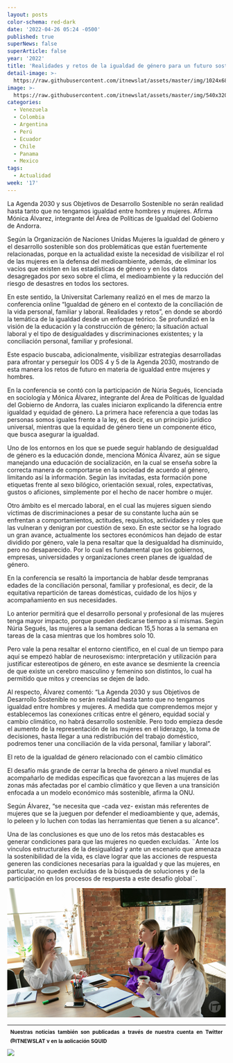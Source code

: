 ```yaml
---
layout: posts
color-schema: red-dark
date: '2022-04-26 05:24 -0500'
published: true
superNews: false
superArticle: false
year: '2022'
title: 'Realidades y retos de la igualdad de género para un futuro sostenible '
detail-image: >-
  https://raw.githubusercontent.com/itnewslat/assets/master/img/1024x680/Reunion-de-Mujeres-g.jpg
image: >-
  https://raw.githubusercontent.com/itnewslat/assets/master/img/540x320/Reunion-de-Mujeres-p.jpg
categories:
  - Venezuela
  - Colombia
  - Argentina
  - Perú
  - Ecuador
  - Chile
  - Panama
  - Mexico
tags:
  - Actualidad
week: '17'
---
```

La Agenda 2030 y sus Objetivos de Desarrollo Sostenible no serán realidad hasta tanto que no tengamos igualdad entre hombres y mujeres. Afirma Mónica Álvarez, integrante del Área de Políticas de Igualdad del Gobierno de Andorra.

Según la Organización de Naciones Unidas Mujeres la igualdad de género y el desarrollo sostenible son dos problemáticas que están fuertemente relacionadas, porque en la actualidad existe la necesidad de visibilizar el rol de las mujeres en la defensa del medioambiente, además, de eliminar los vacíos que existen en las estadísticas de género y en los datos desagregados por sexo sobre el clima, el medioambiente y la reducción del riesgo de desastres en todos los sectores.

En este sentido, la Universitat Carlemany realizó en el mes de marzo la conferencia online “Igualdad de género en el contexto de la conciliación de la vida personal, familiar y laboral. Realidades y retos”, en donde se abordó la temática de la igualdad desde un enfoque teórico. Se profundizó en la visión de la educación y la construcción de género; la situación actual laboral y el tipo de desigualdades y discriminaciones existentes; y la conciliación personal, familiar y profesional. 

Este espacio buscaba, adicionalmente, visibilizar estrategias desarrolladas para afrontar y perseguir los ODS 4 y 5 de la Agenda 2030, mostrando de esta manera los retos de futuro en materia de igualdad entre mujeres y hombres.

En la conferencia se contó con la participación de Núria Segués, licenciada en sociología y Mónica Álvarez, integrante del Área de Políticas de Igualdad del Gobierno de Andorra, las cuales iniciaron explicando la diferencia entre igualdad y equidad de género. La primera hace referencia a que todas las personas somos iguales frente a la ley, es decir, es un principio jurídico universal, mientras que la equidad de género tiene un componente ético, que busca asegurar la igualdad.

Uno de los entornos en los que se puede seguir hablando de desigualdad de género es la educación donde, menciona Mónica Álvarez, aún se sigue manejando una educación de socialización, en la cual se enseña sobre la correcta manera de comportarse en la sociedad de acuerdo al género, limitando así la información. Según las invitadas, esta formación pone etiquetas frente al sexo bilógico, orientación sexual, roles, expectativas, gustos o aficiones, simplemente por el hecho de nacer hombre o mujer. 

Otro ámbito es el mercado laboral, en el cual las mujeres siguen siendo víctimas de discriminaciones a pesar de su constante lucha aún se enfrentan a comportamientos, actitudes, requisitos, actividades y roles que las vulneran y denigran por cuestión de sexo. En este sector se ha logrado un gran avance, actualmente los sectores económicos han dejado de estar dividido por género, vale la pena resaltar que la desigualdad ha disminuido, pero no desaparecido. Por lo cual es fundamental que los gobiernos, empresas, universidades y organizaciones creen planes de igualdad de género.

En la conferencia se resaltó la importancia de hablar desde tempranas edades de la conciliación personal, familiar y profesional, es decir, de la equitativa repartición de tareas domésticas, cuidado de los hijos y acompañamiento en sus necesidades.

Lo anterior permitirá que el desarrollo personal y profesional de las mujeres tenga mayor impacto, porque pueden dedicarse tiempo a sí mismas. Según Núria Segués, las mujeres a la semana dedican 15,5 horas a la semana en tareas de la casa mientras que los hombres solo 10. 

Pero vale la pena resaltar el entorno científico, en el cual de un tiempo para aquí se empezó hablar de neurosexismo: interpretación y utilización para justificar estereotipos de género, en este avance se desmiente la creencia de que existe un cerebro masculino y femenino son distintos, lo cual ha permitido que mitos y creencias se dejen de lado. 

Al respecto, Álvarez comentó: “La Agenda 2030 y sus Objetivos de Desarrollo Sostenible no serán realidad hasta tanto que no tengamos igualdad entre hombres y mujeres. A medida que comprendemos mejor y establecemos las conexiones críticas entre el género, equidad social y cambio climático, no habrá desarrollo sostenible. Pero todo empieza desde el aumento de la representación de las mujeres en el liderazgo, la toma de decisiones, hasta llegar a una redistribución del trabajo doméstico, podremos tener una conciliación de la vida personal, familiar y laboral”.

El reto de la igualdad de género relacionado con el cambio climático 

El desafío más grande de cerrar la brecha de género a nivel mundial es acompañarlo de medidas específicas que favorezcan a las mujeres de las zonas más afectadas por el cambio climático y que lleven a una transición enfocada a un modelo económico más sostenible, afirma la ONU.

Según Álvarez, “se necesita que -cada vez- existan más referentes de mujeres que se la jueguen por defender el medioambiente y que, además, lo peleen y lo luchen con todas las herramientas que tienen a su alcance". 

Una de las conclusiones es que uno de los retos más destacables es generar condiciones para que las mujeres no queden excluidas. ¨Ante los vínculos estructurales de la desigualdad y ante un escenario que amenaza la sostenibilidad de la vida, es clave lograr que las acciones de respuesta generen las condiciones necesarias para la igualdad y que las mujeres, en particular, no queden excluidas de la búsqueda de soluciones y de la participación en los procesos de respuesta a este desafío global¨.

![](https://raw.githubusercontent.com/itnewslat/assets/master/img/540x320/Reunion-de-Mujeres-p.jpg)

<table style="height: 42px;" width="569">
<tbody>
<tr>
<td style="text-align: justify;"><sub><strong>Nuestras noticias también son publicadas a través de nuestra cuenta en Twitter <a href="https://twitter.com/itnewslat?lang=es">@ITNEWSLAT</a> y en la aplicación <a href="https://squidapp.co/en/">SQUID</a></strong></sub></td>
</tr>
</tbody>
</table>

<img src="https://tracker.metricool.com/c3po.jpg?hash=56f88a41e39ab42c063cc51676587a04"/>